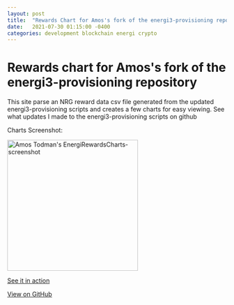 ```yaml
---
layout: post
title:  "Rewards Chart for Amos's fork of the energi3-provisioning repository"
date:   2021-07-30 01:15:00 -0400
categories: development blockchain energi crypto
---
```


# Rewards chart for Amos's fork of the energi3-provisioning repository

This site parse an NRG reward data csv file generated from the updated energi3-provisioning scripts and creates a few charts for easy viewing.
See what updates I made to the energi3-provisioning scripts on github

Charts Screenshot:

[<img alt="Amos Todman's EnergiRewardsCharts-screenshot" src="https://amostodman.github.io/ATRewardsCharts-NRG/EnergiRewardsCharts-screenshot.png" width="300"/>](https://amostodman.github.io/ATRewardsCharts-NRG/EnergiRewardsCharts-screenshot.png)

[See it in action](https://amostodman.github.io/ATRewardsCharts-NRG/)

[View on GitHub](https://amostodman.github.io/ATRewardsCharts-NRG/)
